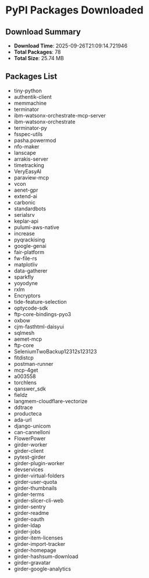 # PyPI Packages Downloaded

## Download Summary
- **Download Time**: 2025-09-26T21:09:14.721946
- **Total Packages**: 78
- **Total Size**: 25.74 MB

## Packages List
- tiny-python
- authentik-client
- memmachine
- terminator
- ibm-watsonx-orchestrate-mcp-server
- ibm-watsonx-orchestrate
- terminator-py
- fsspec-utils
- pasha.powermod
- nfo-maker
- lanscape
- arrakis-server
- timetracking
- VeryEasyAI
- paraview-mcp
- vcon
- aenet-gpr
- extend-ai
- carbonic
- standardbots
- serialsrv
- keplar-api
- pulumi-aws-native
- increase
- pyqrackising
- google-genai
- fair-platform
- fw-file-rs
- matplotliv
- data-gatherer
- sparkfly
- yoyodyne
- rxlm
- Encryptors
- tide-feature-selection
- optycode-sdk
- ftp-core-bindings-pyo3
- oxbow
- cjm-fasthtml-daisyui
- sqlmesh
- aemet-mcp
- ftp-core
- SeleniumTwoBackup12312s123123
- fitdistcp
- postman-runner
- mcp-4get
- a003558
- torchlens
- qanswer_sdk
- fieldz
- langmem-cloudflare-vectorize
- ddtrace
- producteca
- ada-url
- django-unicom
- can-cannelloni
- FlowerPower
- girder-worker
- girder-client
- pytest-girder
- girder-plugin-worker
- devservices
- girder-virtual-folders
- girder-user-quota
- girder-thumbnails
- girder-terms
- girder-slicer-cli-web
- girder-sentry
- girder-readme
- girder-oauth
- girder-ldap
- girder-jobs
- girder-item-licenses
- girder-import-tracker
- girder-homepage
- girder-hashsum-download
- girder-gravatar
- girder-google-analytics
